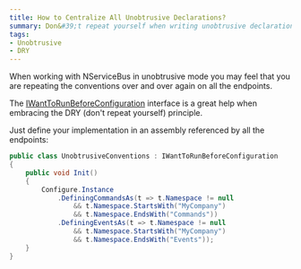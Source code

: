```yaml
---
title: How to Centralize All Unobtrusive Declarations?
summary: Don&#39;t repeat yourself when writing unobtrusive declarations; use WantToRunBeforeConfiguration.
tags:
- Unobtrusive
- DRY
---
```


When working with NServiceBus in unobtrusive mode you may feel that you are repeating the conventions over and over again on all the endpoints.

The [IWantToRunBeforeConfiguration](https://github.com/NServiceBus/NServiceBus/blob/develop/src/NServiceBus.Core/IWantToRunBeforeConfiguration.cs) interface is a great help when embracing the DRY (don't repeat yourself) principle. 

Just define your implementation in an assembly referenced by all the endpoints:

```C#
public class UnobtrusiveConventions : IWantToRunBeforeConfiguration
{
    public void Init()
    {
        Configure.Instance
            .DefiningCommandsAs(t => t.Namespace != null
                && t.Namespace.StartsWith("MyCompany") 
                && t.Namespace.EndsWith("Commands"))
            .DefiningEventsAs(t => t.Namespace != null
                && t.Namespace.StartsWith("MyCompany") 
                && t.Namespace.EndsWith("Events"));
    }
}
```




